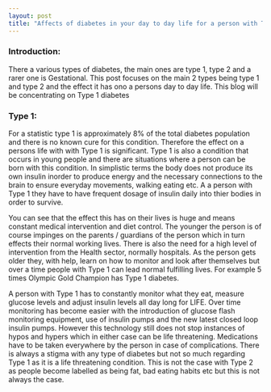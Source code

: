 ```yaml
---
layout: post
title: "Affects of diabetes in your day to day life for a person with Type i diabetes"
---
```

### Introduction: 
There a various types of diabetes, the main ones are type 1, type 2 and a rarer one is Gestational. This post focuses on the main 2 types being type 1 and type 2 and the effect it has ono a persons day to day life. This blog will be concentrating on Type 1 diabetes

### Type 1:
For a statistic type 1 is approximately 8% of the total diabetes population and there is no known cure for this condition.
Therefore the effect on a persons life with with Type 1 is significant. Type 1 is also a condition that occurs in young people and there are situations where a person can be born with this condition. In simplistic terms the body does not produce its own insulin inorder to produce energy and the necessary connections to the brain to ensure everyday movements, walking eating etc. A a person with Type 1 they have to have frequent dosage of insulin daily into thier bodies in order to survive.

You can see that the effect this has on their lives is huge and means constant medical intervention and diet control. The younger the person is of course impinges on the parents / guardians of the person which in turn effects their normal working lives. There is also the need for a high level of intervention from the Health sector, normally hospitals. As the person gets older they, with help, learn on how to monitor and look after themselves but over a time people with Type 1 can lead normal fulfilling lives. For example 5 times Olympic Gold Champion has Type 1 diabetes.

A person with Type 1 has to constantly monitor what they eat, measure glucose levels and adjust insulin levels all day long for LIFE.
Over time monitoring has become easier with the introduction of glucose flash monitoring equipment, use of insulin pumps and the new latest closed loop insulin pumps. However this technology still does not stop instances of hypos and hypers which in either case can be life threatening. Medications have to be taken everywhere by the person in case of complications. There is always a stigma with any type of diabetes but not so much regarding Type 1 as it is a life threatening condition. This is not the case with Type 2 as people become labelled as being fat, bad eating habits etc but this is not always the case. 
